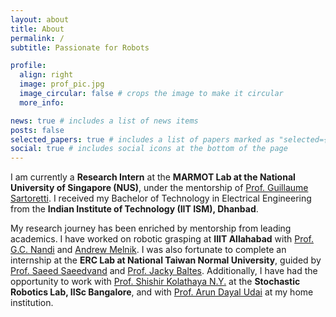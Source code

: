 ```yaml
---
layout: about
title: About
permalink: /
subtitle: Passionate for Robots

profile:
  align: right
  image: prof_pic.jpg
  image_circular: false # crops the image to make it circular
  more_info:

news: true # includes a list of news items
posts: false
selected_papers: true # includes a list of papers marked as "selected={true}"
social: true # includes social icons at the bottom of the page
---
```


I am currently a **Research Intern** at the **MARMOT Lab at the National University of Singapore (NUS)**, under the mentorship of [Prof. Guillaume Sartoretti](https://marmotlab.org/bio.html). I received my Bachelor of Technology in Electrical Engineering from the **Indian Institute of Technology (IIT ISM), Dhanbad**.

My research journey has been enriched by mentorship from leading academics. I have worked on robotic grasping at **IIIT Allahabad** with [Prof. G.C. Nandi](https://robita.iiita.ac.in/pgcn.php) and [Andrew Melnik](https://scholar.google.com/citations?user=6tiiQtgAAAAJ&hl=en). I was also fortunate to complete an internship at the **ERC Lab at National Taiwan Normal University**, guided by [Prof. Saeed Saeedvand](https://scholar.google.com/citations?user=Ljf3pYgAAAAJ&hl=en) and [Prof. Jacky Baltes](https://scholar.google.com.tw/citations?user=557QR3kAAAAJ&hl=en). Additionally, I have had the opportunity to work with [Prof. Shishir Kolathaya N.Y.](https://www.shishirny.com/) at the **Stochastic Robotics Lab, IISc Bangalore**, and with [Prof. Arun Dayal Udai](https://scholar.google.com/citations?user=T1LKSLwAAAAJ&hl=en) at my home institution.
